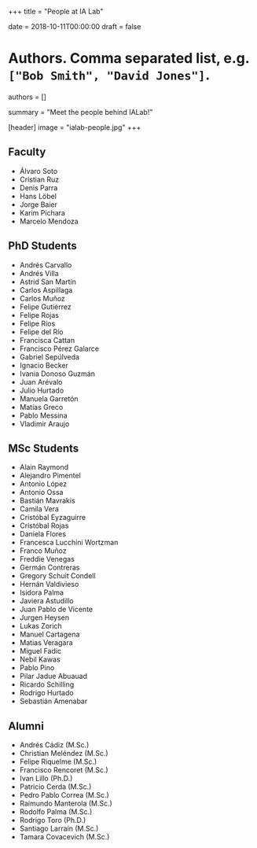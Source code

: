 +++
title = "People at IA Lab"

date = 2018-10-11T00:00:00
draft = false

# Authors. Comma separated list, e.g. `["Bob Smith", "David Jones"]`.
authors = []

summary = "Meet the people behind IALab!"

[header]
image = "ialab-people.jpg"
+++

## Faculty

- Álvaro Soto
- Cristian Ruz
- Denis Parra
- Hans Löbel
- Jorge Baier
- Karim Pichara
- Marcelo Mendoza

## PhD Students

- Andrés Carvallo
- Andrés Villa
- Astrid San Martín
- Carlos Aspillaga
- Carlos Muñoz
- Felipe Gutiérrez
- Felipe Rojas
- Felipe Ríos
- Felipe del Río
- Francisca Cattan
- Francisco Pérez Galarce
- Gabriel Sepúlveda
- Ignacio Becker
- Ivania Donoso Guzmán
- Juan Arévalo
- Julio Hurtado
- Manuela Garretón
- Matías Greco
- Pablo Messina
- Vladimir Araujo

## MSc Students

- Alain Raymond
- Alejandro Pimentel
- Antonio López
- Antonio Ossa
- Bastián Mavrakis
- Camila Vera
- Cristóbal Eyzaguirre
- Cristóbal Rojas
- Daniela Flores
- Francesca Lucchini Wortzman
- Franco Muñoz
- Freddie Venegas
- Germán Contreras
- Gregory Schuit Condell
- Hernán Valdivieso
- Isidora Palma
- Javiera Astudillo
- Juan Pablo de Vicente
- Jurgen Heysen
- Lukas Zorich
- Manuel Cartagena
- Matias Veragara
- Miguel Fadic
- Nebil Kawas
- Pablo Pino
- Pilar Jadue Abuauad
- Ricardo Schilling
- Rodrigo Hurtado
- Sebastián Amenabar

## Alumni

- Andrés Cádiz (M.Sc.)
- Christian Meléndez (M.Sc.)
- Felipe Riquelme (M.Sc.)
- Francisco Rencoret (M.Sc.)
- Ivan Lillo (Ph.D.)
- Patricio Cerda (M.Sc.)
- Pedro Pablo Correa (M.Sc.)
- Raimundo Manterola (M.Sc.)
- Rodolfo Palma (M.Sc.)
- Rodrigo Toro (Ph.D.)
- Santiago Larraín (M.Sc.)
- Tamara Covacevich (M.Sc.)
